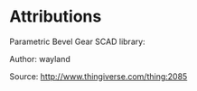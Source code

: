 # Attributions

Parametric Bevel Gear SCAD library:

Author: wayland

Source: http://www.thingiverse.com/thing:2085
